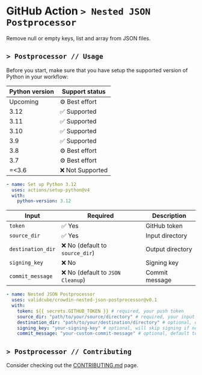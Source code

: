 # GitHub Action `> Nested JSON Postprocessor`

Remove null or empty keys, list and array from JSON files.

## `> Postprocessor // Usage`

Before you start, make sure that you have setup the supported version of Python in your workflow:

| Python version | Support status   |
| -------------- | ---------------- |
| Upcoming       | ⚙️ Best effort   |
| 3.12           | ✅ Supported     |
| 3.11           | ✅ Supported     |
| 3.10           | ✅ Supported     |
| 3.9            | ✅ Supported     |
| 3.8            | ⚙️ Best effort   |
| 3.7            | ⚙️ Best effort   |
| =<3.6          | ❌ Not Supported |

```yml
- name: Set up Python 3.12
  uses: actions/setup-python@v4
  with:
    python-version: 3.12
```

| Input             | Required                          | Description      |
| ----------------- | --------------------------------- | ---------------- |
| `token`           | ✅ Yes                            | GitHub token     |
| `source_dir`      | ✅ Yes                            | Input directory  |
| `destination_dir` | ❌ No (default to `source_dir`)   | Output directory |
| `signing_key`     | ❌ No                             | Signing key      |
| `commit_message`  | ❌ No (default to `JSON Cleanup`) | Commit message   |

```yml
- name: Nested JSON Postprocessor
  uses: validcube/crowdin-nested-json-postprocessor@v0.1
  with:
    token: ${{ secrets.GITHUB_TOKEN }} # required, your push token
    source_dir: "path/to/your/source/directory" # required, your input directory
    destination_dir: "path/to/your/destination/directory" # optional, default to source_dir
    signing_key: "your-signing-key" # optional, will skip signing if not provided
    commit_message: "your-custom-commit-message" # optional, default to "JSON Cleanup"
```

## `> Postprocessor // Contributing`

Consider checking out the [CONTRIBUTING.md](CONTRIBUTING.md) page.
